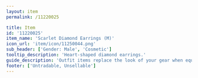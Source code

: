 ```yaml
---
layout: item
permalink: /11220025

title: Item
id: '11220025'
item_name: 'Scarlet Diamond Earrings (M)'
icon_url: 'item/icon/11250044.png'
sub_header: ['Gender: Male', 'Cosmetic']
tooltip_description: 'Heart-shaped diamond earrings.'
guide_description: 'Outfit items replace the look of your gear when equipped.'
footer: ['Untradable, Unsellable']
---
```

